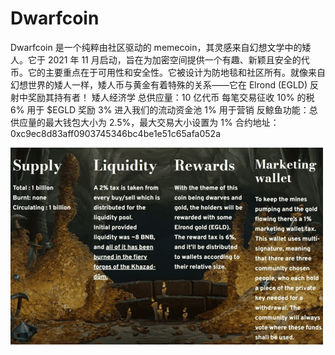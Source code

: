 # Dwarfcoin

Dwarfcoin 是一个纯粹由社区驱动的 memecoin，其灵感来自幻想文学中的矮人。它于 2021 年 11 月启动，旨在为加密空间提供一个有趣、新颖且安全的代币。它的主要重点在于可用性和安全性。它被设计为防地毯和社区所有。就像来自幻想世界的矮人一样，矮人币与黄金有着特殊的关系——它在 Elrond (EGLD) 反射中奖励其持有者！
矮人经济学
总供应量：10 亿代币
每笔交易征收 10% 的税
6% 用于 $EGLD 奖励
3% 进入我们的流动资金池
1% 用于营销
反鲸鱼功能：总供应量的最大钱包大小为 2.5%，最大交易大小设置为 1%
合约地址：0xc9ec8d83aff0903745346bc4be1e51c65afa052a

![dwarfcoin-dapp-defi-bsc-image1-500x315_1d0665e400830c69cfd460b011773b7f](dwarfcoin-dapp-defi-bsc-image1-500x315_1d0665e400830c69cfd460b011773b7f.png)

